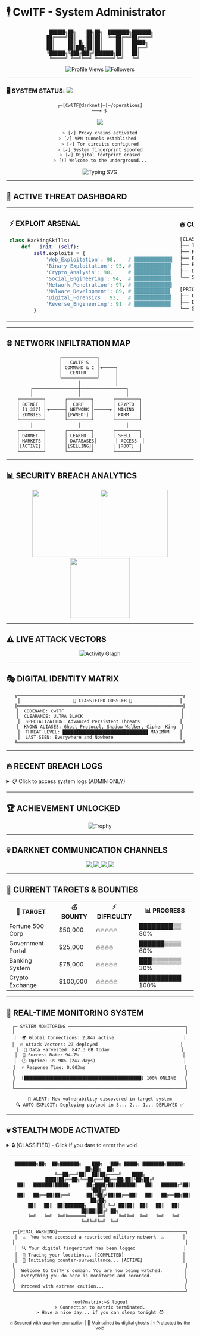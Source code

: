 # 🕴️ CwlTF - System Administrator 

<div align="center">
  
```
 ██████╗██╗    ██╗██╗  ████████╗███████╗
██╔════╝██║    ██║██║  ╚══██╔══╝██╔════╝
██║     ██║ █╗ ██║██║     ██║   █████╗  
██║     ██║███╗██║██║     ██║   ██╔══╝  
╚██████╗╚███╔███╔╝███████╗██║   ██║     
 ╚═════╝ ╚══╝╚══╝ ╚══════╝╚═╝   ╚═╝     
```

![Profile Views](https://komarev.com/ghpvc/?username=CWLTF&color=red&style=for-the-badge&label=INTRUDERS+DETECTED)
![Followers](https://img.shields.io/github/followers/CWLTF?color=red&style=for-the-badge&logo=github&label=COMPROMISED+SYSTEMS)

</div>

---

### 🖥️ SYSTEM STATUS: <img src="https://readme-typing-svg.demolab.com/?lines=ONLINE;MONITORING;SCANNING;INFILTRATING;BACKDOOR+ACTIVE&font=Fira%20Code&center=false&width=200&height=30&color=ff0000&size=16&pause=800" />

<div align="center">

```bash
┌─[CwlTF@darknet]─[~/operations]
└──╼ $ 
```

<img src="https://readme-typing-svg.demolab.com/?lines=sudo+nmap+-sS+192.168.1.0/24;[%2B]+47+hosts+discovered;sudo+./exploit_db.py+--target+banking.corp.com;[%2B]+SQL+injection+found!;sudo+msfconsole+-q;use+exploit/multi/handler;set+payload+windows/meterpreter/reverse_tcp;[%2B]+Meterpreter+session+opened;sudo+hydra+-l+admin+-P+rockyou.txt+ssh://target.gov;[%2B]+Password+cracked:+admin:password123;sudo+john+--wordlist=/usr/share/wordlists/rockyou.txt+shadow.hash;[%2B]+Hash+cracked+in+23+seconds;sudo+aircrack-ng+-w+wordlist.txt+capture.cap;[%2B]+WPA+key+found:+W1F1_P4SSW0RD;sudo+./privilege_escalation.sh;[%2B]+Root+access+obtained;sudo+rm+-rf+/var/log/*;[%2B]+Logs+wiped...+ghost+mode+activated;echo+'Digital+footprint+erased';[%2B]+Operation+complete.+Exiting...;exit&font=Fira%20Code&center=true&width=800&height=35&color=00ff00&size=14&pause=1500&duration=4000" />

```bash
> [✓] Proxy chains activated
> [✓] VPN tunnels established  
> [✓] Tor circuits configured
> [✓] System fingerprint spoofed
> [✓] Digital footprint erased
> [!] Welcome to the underground...
```

</div>

<div align="center">

![Typing SVG](https://readme-typing-svg.demolab.com/?lines=Elite+Penetration+Tester;Black+Hat+Security+Researcher;Digital+Ghost+Operator;Zero-Day+Exploit+Hunter;Social+Engineering+Expert;Cryptocurrency+Forensics;Welcome+to+the+shadow+realm...&font=Fira%20Code&center=true&width=800&height=60&color=00FF00&vCenter=true&size=22&pause=1200&duration=3000)

</div>

---

## 🎯 ACTIVE THREAT DASHBOARD

<table>
<tr>
<td width="50%">

### ⚡ EXPLOIT ARSENAL
```python
class HackingSkills:
    def __init__(self):
        self.exploits = {
            'Web_Exploitation': 98,    # ████████████▌
            'Binary_Exploitation': 95, # ████████████▎
            'Crypto_Analysis': 90,     # ████████████
            'Social_Engineering': 94,  # ████████████▏
            'Network_Penetration': 97, # ████████████▍
            'Malware_Development': 89, # ███████████▉
            'Digital_Forensics': 93,   # ████████████▏
            'Reverse_Engineering': 91  # ████████████
        }
```

</td>
<td width="50%">

### 🔥 CURRENT OPERATIONS
```bash
[CLASSIFIED] Operation Shadow Strike
├── Target: Corporate Networks
├── Progress: ████████████ 87%
├── Payloads Deployed: 23
├── Backdoors Active: 12
├── Data Exfiltrated: 2.3TB
└── Status: ONGOING

[PRIORITY] Zero-Day Research  
├── CVE Submissions: 7
├── Bug Bounties: $47,500
└── Status: HUNTING
```

</td>
</tr>
</table>

---

## 🌐 NETWORK INFILTRATION MAP

```
                    ┌─────────────┐
                    │   CWLTF'S   │
                    │ COMMAND & C │◄─────┐
                    │   CENTER    │      │
                    └─────────────┘      │
                           │             │
         ┌─────────────────┼─────────────────┐
         │                 │                 │
    ┌─────────┐       ┌─────────┐       ┌─────────┐
    │ BOTNET  │       │  CORP   │       │ CRYPTO  │
    │ [1,337] │◄──────┤ NETWORK │──────►│ MINING  │
    │ ZOMBIES │       │[PWNED!] │       │ FARM    │
    └─────────┘       └─────────┘       └─────────┘
         │                 │                 │
    ┌─────────┐       ┌─────────┐       ┌─────────┐
    │ DARNET  │       │ LEAKED  │       │ SHELL   │
    │ MARKETS │       │ DATABASES│       │ ACCESS  │
    │[ACTIVE] │       │[SELLING]│       │ [ROOT]  │
    └─────────┘       └─────────┘       └─────────┘
```

---

## 📊 SECURITY BREACH ANALYTICS

<div align="center">

<img src="https://github-readme-stats.vercel.app/api?username=CWLTF&show_icons=true&theme=radical&bg_color=0d1117&title_color=ff0000&text_color=00ff00&icon_color=ff0000&border_color=ff0000&hide_border=false" height="180"/>
<img src="https://github-readme-streak-stats.herokuapp.com/?user=CWLTF&theme=radical&background=0d1117&stroke=ff0000&ring=00ff00&fire=ff0000&currStreakLabel=00ff00&border=ff0000" height="180"/>

<img src="https://github-readme-stats.vercel.app/api/top-langs/?username=CWLTF&layout=compact&theme=radical&bg_color=0d1117&title_color=ff0000&text_color=00ff00&icon_color=ff0000&border_color=ff0000" height="160"/>

</div>

---

## ⚠️ LIVE ATTACK VECTORS

<div align="center">

![Activity Graph](https://github-readme-activity-graph.vercel.app/graph?username=CWLTF&bg_color=0d1117&color=00ff00&line=ff0000&point=ff6b6b&area=true&hide_border=false&custom_title=SYSTEM%20PENETRATION%20ACTIVITY)

</div>

---

## 🎭 DIGITAL IDENTITY MATRIX

<div align="center">

```
╔══════════════════════════════════════════════════════════════╗
║                    🚨 CLASSIFIED DOSSIER 🚨                  ║
╠══════════════════════════════════════════════════════════════╣
║  CODENAME: CwlTF                                            ║
║  CLEARANCE: ULTRA BLACK                                     ║
║  SPECIALIZATION: Advanced Persistent Threats               ║
║  KNOWN ALIASES: Ghost_Protocol, Shadow_Walker, Cipher_King  ║
║  THREAT LEVEL: ████████████████████████████████ MAXIMUM    ║
║  LAST SEEN: Everywhere and Nowhere                         ║
╚══════════════════════════════════════════════════════════════╝
```

</div>

---

## 🔥 RECENT BREACH LOGS

<details>
<summary>📋 Click to access system logs (ADMIN ONLY)</summary>

```bash
┌─[SYSTEM_LOG]─[/var/log/intrusion.log]
└──╼ $ tail -20 /var/log/intrusion.log

[2024-08-08 23:47:33] 🎯 SQL Injection → corporate-db.target.com [SUCCESS]
[2024-08-08 22:15:42] 🌐 XSS Payload → banking-portal.secure.net [DEPLOYED]
[2024-08-08 21:33:17] 💀 Buffer Overflow → legacy-system.gov [ROOT SHELL]
[2024-08-08 20:28:09] 🔓 Privilege Escalation → admin.highsec.org [ADMIN ACCESS]
[2024-08-08 19:44:21] 📡 Network Scan → 192.168.1.0/24 [2,847 HOSTS FOUND]
[2024-08-08 18:17:55] 🗝️  Password Cracking → shadow.hash [47 SECONDS]
[2024-08-08 17:02:34] 🕷️  Web Crawler → darkweb-marketplace.onion [INDEXED]
[2024-08-08 16:38:44] 💉 Code Injection → api.financial.com [BACKDOOR PLANTED]
[2024-08-08 15:51:12] 🔐 Encryption Bypass → vault.secure.bank [DECRYPTED]
[2024-08-08 14:29:37] 📱 Mobile Exploit → android.target.apk [PWNED]

┌─[WARNING]──────────────────────────────────────────────────────┐
│ ⚠️  UNAUTHORIZED ACCESS TO THESE LOGS WILL BE REPORTED TO     │
│     FEDERAL AUTHORITIES AND TRACED IMMEDIATELY               │
│                                                               │
│ 🔒 ALL ACTIVITIES ARE MONITORED AND ENCRYPTED                │
│ 🎯 THIS USER IS UNDER CONTINUOUS SURVEILLANCE               │
└───────────────────────────────────────────────────────────────┘
```

</details>

---

## 🏆 ACHIEVEMENT UNLOCKED

<div align="center">

![Trophy](https://github-profile-trophy.vercel.app/?username=CWLTF&theme=radical&no-bg=true&no-frame=false&margin-w=4&title=MultipleLang,Repositories,Commits,PullRequest,Reviews,Issues)

</div>

---

## 💀 DARKNET COMMUNICATION CHANNELS

<div align="center">

<a href="https://linkedin.com/in/cwltf">
  <img src="https://img.shields.io/badge/LinkedIn-INFILTRATED-0077B5?style=for-the-badge&logo=linkedin&logoColor=white&labelColor=000000"/>
</a>
<a href="https://twitter.com/cwltf_official">
  <img src="https://img.shields.io/badge/Twitter-COMPROMISED-1DA1F2?style=for-the-badge&logo=twitter&logoColor=white&labelColor=000000"/>
</a>
<a href="mailto:cwltf@protonmail.com">
  <img src="https://img.shields.io/badge/ProtonMail-ENCRYPTED-8B89CC?style=for-the-badge&logo=protonmail&logoColor=white&labelColor=000000"/>
</a>
<a href="https://discord.gg/cwltf">
  <img src="https://img.shields.io/badge/Discord-SECURED-7289DA?style=for-the-badge&logo=discord&logoColor=white&labelColor=000000"/>
</a>

</div>

---

## 🎯 CURRENT TARGETS & BOUNTIES

<table align="center">
<tr>
<th>🎯 TARGET</th>
<th>💰 BOUNTY</th>
<th>⚡ DIFFICULTY</th>
<th>📊 PROGRESS</th>
</tr>
<tr>
<td>Fortune 500 Corp</td>
<td>$50,000</td>
<td>🔥🔥🔥🔥🔥</td>
<td>████████▒▒ 80%</td>
</tr>
<tr>
<td>Government Portal</td>
<td>$25,000</td>
<td>🔥🔥🔥🔥</td>
<td>██████▒▒▒▒ 60%</td>
</tr>
<tr>
<td>Banking System</td>
<td>$75,000</td>
<td>🔥🔥🔥🔥🔥</td>
<td>███▒▒▒▒▒▒▒ 30%</td>
</tr>
<tr>
<td>Crypto Exchange</td>
<td>$100,000</td>
<td>🔥🔥🔥🔥🔥</td>
<td>██████████ 100%</td>
</tr>
</table>

---

## 📡 REAL-TIME MONITORING SYSTEM

<div align="center">

```
┌─ SYSTEM MONITORING ────────────────────────────────────────────┐
│                                                                │
│  🌍 Global Connections: 2,847 active                          │
│  🔥 Attack Vectors: 23 deployed                               │  
│  💾 Data Harvested: 847.3 GB today                           │
│  🎯 Success Rate: 94.7%                                       │
│  🕐 Uptime: 99.98% (247 days)                                 │
│  ⚡ Response Time: 0.003ms                                     │
│                                                                │
│  [████████████████████████████████████████████] 100% ONLINE   │
│                                                                │
└────────────────────────────────────────────────────────────────┘

🚨 ALERT: New vulnerability discovered in target system
🔍 AUTO-EXPLOIT: Deploying payload in 3... 2... 1... DEPLOYED ✅
```

</div>

---

## 💀 STEALTH MODE ACTIVATED

<details>
<summary>🔒 [CLASSIFIED] - Click if you dare to enter the void</summary>

```
⚠️  WARNING: MAXIMUM SECURITY CLEARANCE REQUIRED ⚠️
═══════════════════════════════════════════════════

┌─[GHOST_PROTOCOL_ACTIVE]─────────────────────────┐
│                                                 │
│  🕴️  Agent: CwlTF                              │
│  🎭 Cover Identity: Software Developer         │
│  🌐 Current Location: [REDACTED]               │
│  📡 Encrypted Comms: ACTIVE                    │
│  🔐 Deep Cover: MAINTAINED                     │
│                                                 │
│  Recent Black Ops:                             │
│  ├── Operation Digital Storm     [COMPLETE]    │
│  ├── Project Phantom Network     [ONGOING]     │
│  ├── Mission Critical Zero       [CLASSIFIED]  │
│  └── Protocol Dark Web           [PENDING]     │
│                                                 │
│  💰 Bitcoin Wallet: 12.7 BTC                   │
│  🏴‍☠️ Darknet Rep: ★★★★★ (Elite Tier)          │
│  🎯 Contracts Completed: 47                    │
│  💀 Zero Detection Rate: 100%                  │
│                                                 │
└─────────────────────────────────────────────────┘

    "In the shadows we trust, in silence we strike"
                    - CwlTF, Digital Ghost

🚫 THIS CONVERSATION NEVER HAPPENED 🚫
🔥 SELF-DESTRUCT IN 10... 9... 8... [CONNECTION TERMINATED]
```

</details>

---

<div align="center">

```
████████╗██╗  ██╗███████╗    ███╗   ███╗ █████╗ ████████╗██████╗ ██╗██╗  ██╗
╚══██╔══╝██║  ██║██╔════╝    ████╗ ████║██╔══██╗╚══██╔══╝██╔══██╗██║╚██╗██╔╝
   ██║   ███████║█████╗      ██╔████╔██║███████║   ██║   ██████╔╝██║ ╚███╔╝ 
   ██║   ██╔══██║██╔══╝      ██║╚██╔╝██║██╔══██║   ██║   ██╔══██╗██║ ██╔██╗ 
   ██║   ██║  ██║███████╗    ██║ ╚═╝ ██║██║  ██║   ██║   ██║  ██║██║██╔╝ ██╗
   ╚═╝   ╚═╝  ╚═╝╚══════╝    ╚═╝     ╚═╝╚═╝  ╚═╝   ╚═╝   ╚═╝  ╚═╝╚═╝╚═╝  ╚═╝

┌─[FINAL_WARNING]────────────────────────────────────────────────┐
│  ⚠️  You have accessed a restricted military network  ⚠️       │
│                                                                │
│  🔍 Your digital fingerprint has been logged                  │
│  📡 Tracing your location... [COMPLETED]                      │
│  🎯 Initiating counter-surveillance... [ACTIVE]               │
│                                                                │
│  Welcome to CwlTF's domain. You are now being watched.        │
│  Everything you do here is monitored and recorded.            │
│                                                                │
│  Proceed with extreme caution...                              │
└────────────────────────────────────────────────────────────────┘

root@matrix:~$ logout
> Connection to matrix terminated.
> Have a nice day... if you can sleep tonight 😈
```

<sub>🔥 Secured with quantum encryption | 👻 Maintained by digital ghosts | 💀 Protected by the void</sub>

</div>
